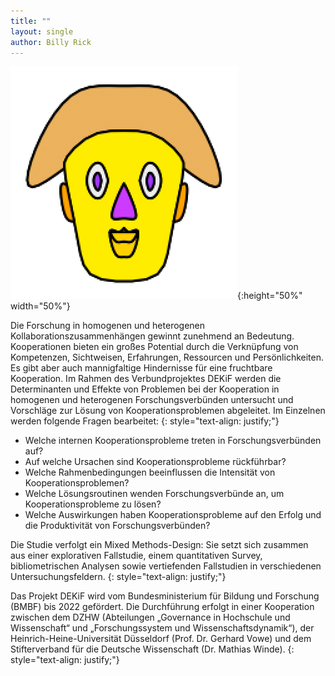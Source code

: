 ```yaml
---
title: ""
layout: single
author: Billy Rick
---
```



![](assets/images/logo_chernoff.png){:height="50%" width="50%"}


Die Forschung in homogenen und heterogenen Kollaborationszusammenhängen gewinnt zunehmend an Bedeutung. Kooperationen bieten ein großes Potential durch die Verknüpfung von Kompetenzen, Sichtweisen, Erfahrungen, Ressourcen und Persönlichkeiten. Es gibt aber auch mannigfaltige Hindernisse für eine fruchtbare Kooperation. Im Rahmen des Verbundprojektes DEKiF werden die Determinanten und Effekte von Problemen bei der Kooperation in homogenen und heterogenen Forschungsverbünden untersucht und Vorschläge zur Lösung von Kooperationsproblemen abgeleitet. Im Einzelnen werden folgende Fragen bearbeitet:
{: style="text-align: justify;"}

- Welche internen Kooperationsprobleme treten in Forschungsverbünden auf?
- Auf welche Ursachen sind Kooperationsprobleme rückführbar?
- Welche Rahmenbedingungen beeinflussen die Intensität von Kooperationsproblemen?
- Welche Lösungsroutinen wenden Forschungsverbünde an, um Kooperationsprobleme zu lösen?
- Welche Auswirkungen haben Kooperationsprobleme auf den Erfolg und die Produktivität von Forschungsverbünden?

Die Studie verfolgt ein Mixed Methods-Design: Sie setzt sich zusammen aus einer explorativen Fallstudie, einem quantitativen Survey, bibliometrischen Analysen sowie vertiefenden Fallstudien in verschiedenen Untersuchungsfeldern.
{: style="text-align: justify;"}

Das Projekt DEKiF wird vom Bundesministerium für Bildung und Forschung (BMBF) bis 2022 gefördert. Die Durchführung erfolgt in einer Kooperation zwischen dem DZHW (Abteilungen „Governance in Hochschule und Wissenschaft“ und „Forschungssystem und Wissenschaftsdynamik“), der Heinrich-Heine-Universität Düsseldorf (Prof. Dr. Gerhard Vowe) und dem Stifterverband für die Deutsche Wissenschaft (Dr. Mathias Winde).
{: style="text-align: justify;"}

